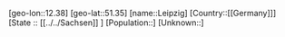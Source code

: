 ﻿---
location: [51.35,12.38]
type: City
tags:
- geo/City


SpocWebEntityId: 31925
isDeleted: false
confidential: public

---
[geo-lon::12.38]
[geo-lat::51.35]
[name::Leipzig]
[Country::[[Germany]]]
[State :: [[../../Sachsen]] ]
[Population::]
[Unknown::]

